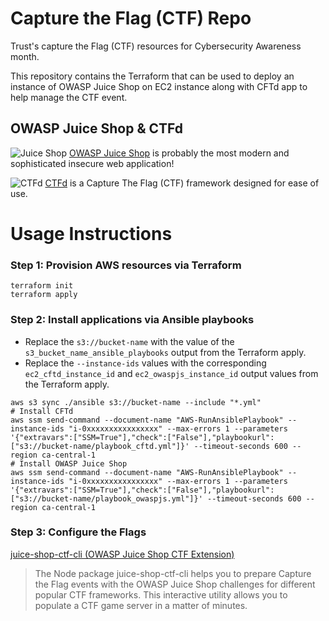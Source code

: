 # Capture the Flag (CTF) Repo

Trust's capture the Flag (CTF) resources for Cybersecurity Awareness month.

This repository contains the Terraform that can be used to deploy an instance of OWASP Juice Shop on EC2 instance along with CFTd app to help manage the CTF event.

## OWASP Juice Shop & CTFd

![Juice Shop](https://raw.githubusercontent.com/juice-shop/juice-shop/develop/frontend/src/assets/public/images/JuiceShop_Logo_100px.png)    [OWASP Juice Shop](https://owasp.org/www-project-juice-shop/) is probably the most modern and sophisticated insecure web application! 

![CTFd](https://ctfd.io/static/img/ctfd.svg)    [CTFd](https://ctfd.io/) is a Capture The Flag (CTF) framework designed for ease of use.

# Usage Instructions

### Step 1: Provision AWS resources via Terraform

```
terraform init
terraform apply
```

### Step 2: Install applications via Ansible playbooks

- Replace the `s3://bucket-name` with the value of the `s3_bucket_name_ansible_playbooks` output from the Terraform apply. 
- Replace the `--instance-ids` values with the corresponding `ec2_cftd_instance_id` and `ec2_owaspjs_instance_id` output values from the Terraform apply.

```
aws s3 sync ./ansible s3://bucket-name --include "*.yml"
# Install CFTd
aws ssm send-command --document-name "AWS-RunAnsiblePlaybook" --instance-ids "i-0xxxxxxxxxxxxxxxx" --max-errors 1 --parameters '{"extravars":["SSM=True"],"check":["False"],"playbookurl":["s3://bucket-name/playbook_cftd.yml"]}' --timeout-seconds 600 --region ca-central-1
# Install OWASP Juice Shop
aws ssm send-command --document-name "AWS-RunAnsiblePlaybook" --instance-ids "i-0xxxxxxxxxxxxxxxx" --max-errors 1 --parameters '{"extravars":["SSM=True"],"check":["False"],"playbookurl":["s3://bucket-name/playbook_owaspjs.yml"]}' --timeout-seconds 600 --region ca-central-1
```

### Step 3: Configure the Flags

[juice-shop-ctf-cli (OWASP Juice Shop CTF Extension)](https://www.npmjs.com/package/juice-shop-ctf-cli)

> The Node package juice-shop-ctf-cli helps you to prepare Capture the Flag events with the OWASP Juice Shop challenges for different popular CTF frameworks. This interactive utility allows you to populate a CTF game server in a matter of minutes.
